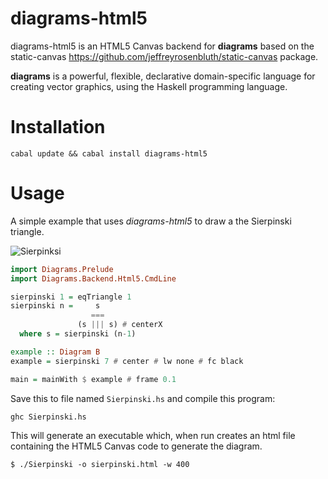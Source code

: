 diagrams-html5
===============

diagrams-html5 is an HTML5 Canvas backend for **diagrams** based on the static-canvas
https://github.com/jeffreyrosenbluth/static-canvas package.

**diagrams** is a powerful, flexible, declarative domain-specific language for 
creating vector graphics, using the Haskell programming language.

[diagrams-lib]: http://hackage.haskell.org/package/diagrams%2Dlib

# Installation

```
cabal update && cabal install diagrams-html5
```

# Usage

A simple example that uses _diagrams-html5_ to draw a the Sierpinski triangle.

![Sierpinksi](http://i.imgur.com/FBaSTYd.png)

```haskell
import Diagrams.Prelude
import Diagrams.Backend.Html5.CmdLine

sierpinski 1 = eqTriangle 1
sierpinski n =     s
                  ===
               (s ||| s) # centerX
  where s = sierpinski (n-1)

example :: Diagram B
example = sierpinski 7 # center # lw none # fc black

main = mainWith $ example # frame 0.1
```

Save this to file named `Sierpinski.hs` and compile this program:

```
ghc Sierpinski.hs
```

This will generate an executable which, when run creates an html file
containing the HTML5 Canvas code to generate the diagram.

```
$ ./Sierpinski -o sierpinski.html -w 400
